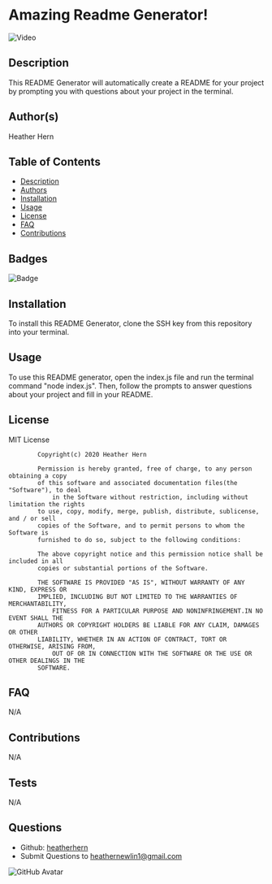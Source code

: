 # Amazing Readme Generator!

![Video](https://drive.google.com/file/d/1NaTxaIQdiqLyNRckpqF_k5AoVVIUdUM8/view)

## Description
This README Generator will automatically create a README for your project by prompting you with questions about your project in the terminal. 

## Author(s)
Heather Hern

## Table of Contents
* [Description](#description)
* [Authors](#author(s))
* [Installation](#installation)
* [Usage](#usage)
* [License](#license)
* [FAQ](#faq)
* [Contributions](#contributions)
    
## Badges
![Badge](https://img.shields.io/badge/license-MIT-<green>)  

## Installation
To install this README Generator, clone the SSH key from this repository into your terminal. 

## Usage
To use this README generator, open the index.js file and run the terminal command "node index.js". Then, follow the prompts to answer questions about your project and fill in your README. 

## License
MIT License 
    
            Copyright(c) 2020 Heather Hern
    
            Permission is hereby granted, free of charge, to any person obtaining a copy
            of this software and associated documentation files(the "Software"), to deal
                in the Software without restriction, including without limitation the rights
            to use, copy, modify, merge, publish, distribute, sublicense, and / or sell
            copies of the Software, and to permit persons to whom the Software is
            furnished to do so, subject to the following conditions:
    
            The above copyright notice and this permission notice shall be included in all
            copies or substantial portions of the Software.
    
            THE SOFTWARE IS PROVIDED "AS IS", WITHOUT WARRANTY OF ANY KIND, EXPRESS OR
            IMPLIED, INCLUDING BUT NOT LIMITED TO THE WARRANTIES OF MERCHANTABILITY,
                FITNESS FOR A PARTICULAR PURPOSE AND NONINFRINGEMENT.IN NO EVENT SHALL THE
            AUTHORS OR COPYRIGHT HOLDERS BE LIABLE FOR ANY CLAIM, DAMAGES OR OTHER
            LIABILITY, WHETHER IN AN ACTION OF CONTRACT, TORT OR OTHERWISE, ARISING FROM,
                OUT OF OR IN CONNECTION WITH THE SOFTWARE OR THE USE OR OTHER DEALINGS IN THE
            SOFTWARE.

## FAQ
N/A

## Contributions
N/A

## Tests
N/A

## Questions
* Github: [heatherhern](http://github.com/heatherhern)
* Submit Questions to [heathernewlin1@gmail.com](heathernewlin1@gmail.com)

![GitHub Avatar](https://avatars0.githubusercontent.com/u/68087628?v=4)

